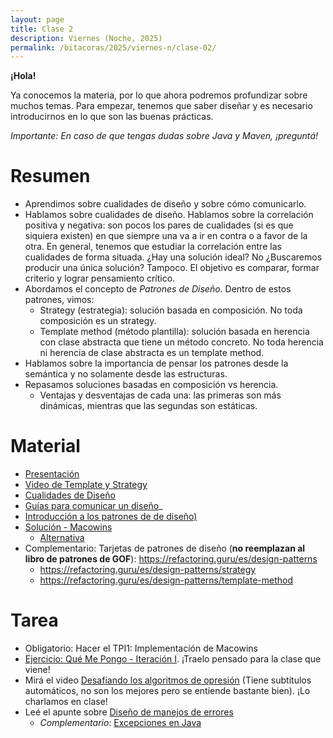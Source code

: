 ```yaml
---
layout: page
title: Clase 2
description: Viernes (Noche, 2025)
permalink: /bitacoras/2025/viernes-n/clase-02/
---
```


**¡Hola!**

Ya conocemos la materia, por lo que ahora podremos profundizar sobre muchos temas. Para empezar, tenemos que saber diseñar y es necesario introducirnos en lo que son las buenas prácticas.

_Importante: En caso de que tengas dudas sobre Java y Maven, ¡preguntá!_

# Resumen

- Aprendimos sobre cualidades de diseño y sobre cómo comunicarlo.
- Hablamos sobre cualidades de diseño. Hablamos sobre la correlación positiva y negativa: son pocos los pares de cualidades (si es que siquiera existen) en que siempre una va a ir en contra o a favor de la otra. En general, tenemos que estudiar la correlación entre las cualidades de forma situada. ¿Hay una solución ideal? No ¿Buscaremos producir una única solución? Tampoco. El objetivo es comparar, formar criterio y lograr pensamiento crítico.
- Abordamos el concepto de _Patrones de Diseño_.  Dentro de estos patrones, vimos:
   - Strategy (estrategia): solución basada en composición. No toda composición es un strategy.
   - Template method (método plantilla): solución basada en herencia con clase abstracta que tiene un método concreto. No toda herencia ni herencia de clase abstracta es un template method.
- Hablamos sobre la importancia de pensar los patrones desde la semántica y no solamente desde las estructuras.
- Repasamos soluciones basadas en composición vs herencia.
  - Ventajas y desventajas de cada una: las primeras son más dinámicas, mientras que las segundas son estáticas.

# Material

- [Presentación](https://docs.google.com/presentation/d/1_RqovrnLXMbWp9VtVommoxWUiqcDXKJcIpPdSsPPoSs/edit?usp=sharing)
- [Video de Template y Strategy](https://www.youtube.com/watch?v=NZRYknYXX90)
- [Cualidades de Diseño](https://docs.google.com/document/d/14HdvHvS33WqYb6Ak0BGa0IeCTbzeCRSDKs-1Ot-qLDw/edit)
- [Guías para comunicar un diseño](https://docs.google.com/document/d/1HGdGdDG7RAhL5j45UOFGK3F5sV2-rKHVHmPoYawHS5Y/edit?usp=sharing)_
- [Introducción a los patrones de de diseño)](https://docs.google.com/document/d/1uXPhuAKXa4wzcIhriFfnI53aB311jOZtcKfTDuiKQ8Y/edit)
- [Solución - Macowins](https://docs.google.com/document/d/17lZBUaVC8QMDYZG_JCPEcGk3-5lL9Iz6-iG5OmfoaMI/edit?tab=t.0#heading=h.pzjlb13p5e2p)
   - [Alternativa](https://docs.google.com/document/d/10Tp6E4zEl1ibuUVKBJ-RbyIWD1O1EyAFfPU73c1Ycm4/edit)
- Complementario: Tarjetas de patrones de diseño (**no reemplazan al libro de patrones de GOF**): https://refactoring.guru/es/design-patterns
  - https://refactoring.guru/es/design-patterns/strategy
  - https://refactoring.guru/es/design-patterns/template-method

# Tarea

* Obligatorio: Hacer el TPI1: Implementación de Macowins
* [Ejercicio: Qué Me Pongo - Iteración I](https://docs.google.com/document/d/1k1f-9AuIohlBGB2soSNePJ6jLxM37_tZeSD-hW_esIQ). ¡Traelo pensado para la clase que viene!
* Mirá el video [Desafiando los algoritmos de opresión](https://www.youtube.com/watch?v=iRVZozEEWlE) (Tiene subtítulos automáticos, no son los mejores pero se entiende bastante bien). ¡Lo charlamos en clase!
* Leé el apunte sobre [Diseño de manejos de errores](https://docs.google.com/document/d/1u7t9eKDdAVwhQVAkstV0nkfAGIJsY2O_UEHKJJVje6c/edit#heading=h.x500jbxzopra)
  * _Complementario_: [Excepciones en Java](https://docs.google.com/document/d/1G0a9j-OA0rIEA5cdvEhIMbztJVo86ssvZKBK8HL9akg/edit)
